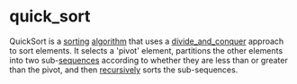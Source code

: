 # quick_sort

QuickSort is a [sorting](mathematics/sorting) [algorithm](mathematics/algorithm) that uses a [divide_and_conquer](mathematics/divide_and_conquer) approach to sort elements. It selects a 'pivot' element, partitions the other elements into two sub-[sequences](mathematics/sequence) according to whether they are less than or greater than the pivot, and then [recursively](mathematics/recursion) sorts the sub-sequences.
